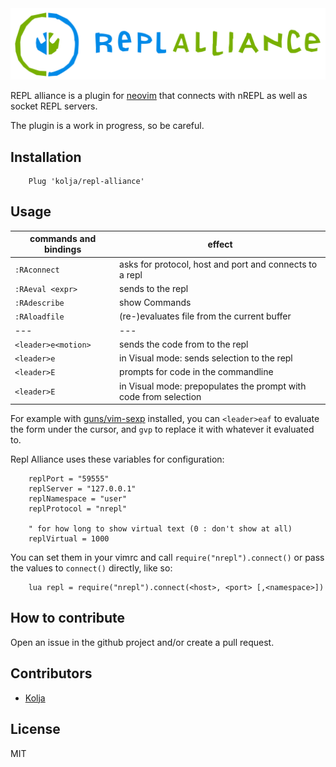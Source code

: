 <img src="./repl-alliance.svg">

REPL alliance is a plugin for [neovim](https://neovim.io/) that connects with nREPL as well as socket REPL servers.

The plugin is a work in progress, so be careful.

## Installation

```vim
    Plug 'kolja/repl-alliance'
```

## Usage

| commands and bindings  | effect                                                           |
| ---                    | ---                                                              |
| `:RAconnect`           | asks for protocol, host and port and connects to a repl          |
| `:RAeval <expr>`       | sends <expr> to the repl                                         |
| `:RAdescribe`          | show Commands                                                    |
| `:RAloadfile`          | (re-)evaluates file from the current buffer                      |
| ---                    | ---                                                              |
| `<leader>e<motion>`    | sends the code from <motion> to the repl                         |
| `<leader>e`            | in Visual mode: sends selection to the repl                      |
| `<leader>E`            | prompts for code in the commandline                              |
| `<leader>E`            | in Visual mode: prepopulates the prompt with code from selection |

For example with [guns/vim-sexp](https://github.com/guns/vim-sexp) installed, you can
`<leader>eaf` to evaluate the form under the cursor, and `gvp` to replace it with whatever it evaluated to.

Repl Alliance uses these variables for configuration:

```vim
    replPort = "59555"
    replServer = "127.0.0.1"
    replNamespace = "user"
    replProtocol = "nrepl"

    " for how long to show virtual text (0 : don't show at all)
    replVirtual = 1000
```

You can set them in your vimrc and call `require("nrepl").connect()` or pass the values to `connect()` directly, like so:

```vim
    lua repl = require("nrepl").connect(<host>, <port> [,<namespace>])
```

## How to contribute

Open an issue in the github project and/or create a pull request.

## Contributors

- [Kolja](https://twitter.com/01k)

## License

MIT
